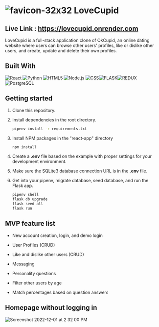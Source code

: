 # ![favicon-32x32](https://user-images.githubusercontent.com/98840063/205130192-98d58b81-ff13-428f-a337-18eb61fddf13.png)  LoveCupid

## Live Link : https://lovecupid.onrender.com


LoveCupid is a full-stack application clone of OkCupid, an online dating website where users can browse other users' profiles, like or dislike other users, and create, update and delete their own profiles.


## Built With
![React](https://img.shields.io/badge/React-20232A?style=for-the-badge&logo=react&logoColor=61DAFB)  ![Python](https://img.shields.io/badge/Python-FFD43B?style=for-the-badge&logo=python&logoColor=blue)   ![HTML5](https://img.shields.io/badge/HTML5-E34F26?style=for-the-badge&logo=html5&logoColor=white)    ![Node.js](https://img.shields.io/badge/Node.js-339933?style=for-the-badge&logo=nodedotjs&logoColor=white) ![CSS](https://img.shields.io/badge/CSS3-1572B6?style=for-the-badge&logo=css3&logoColor=white)![FLASK](https://img.shields.io/badge/Flask-000000?style=for-the-badge&logo=flask&logoColor=white)![REDUX](https://img.shields.io/badge/Redux-593D88?style=for-the-badge&logo=redux&logoColor=white)![PostgreSQL](https://img.shields.io/badge/PostgreSQL-316192?style=for-the-badge&logo=postgresql&logoColor=white)


## Getting started

1. Clone this repository.

2. Install dependencies in the root directory.

      ```bash
      pipenv install -r requirements.txt
      ```
3. Install NPM packages in the "react-app" directory

      ```bash
      npm install
      ```
4. Create a **.env** file based on the example with proper settings for your development environment.

5. Make sure the SQLite3 database connection URL is in the **.env** file.

6. Get into your pipenv, migrate database, seed database, and run the Flask app.

   ```bash
   pipenv shell
   flask db upgrade
   flask seed all
   flask run
   ```

## MVP feature list
* New account creation, login, and demo login

* User Profiles (CRUD)

* Like and dislike other users (CRUD)

* Messaging

* Personality questions

* Filter other users by age

* Match percentages based on question answers


## Homepage without logging in
![Screenshot 2022-12-01 at 2 32 00 PM](https://user-images.githubusercontent.com/98840063/205173112-8b41c4dd-86c1-44dc-98af-82fe6ff3d14d.png)
